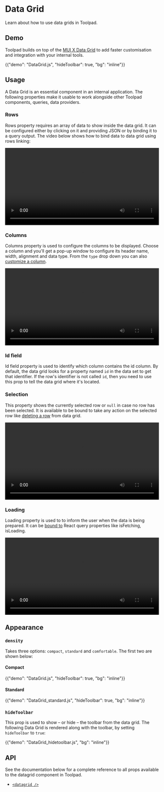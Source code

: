 # Data Grid

<p class="description">Learn about how to use data grids in Toolpad.</p>

## Demo

Toolpad builds on top of the [MUI X Data Grid](https://mui.com/x/react-data-grid/) to add faster customisation and integration with your internal tools.

{{"demo": "DataGrid.js", "hideToolbar": true, "bg": "inline"}}

## Usage

A Data Grid is an essential component in an internal application. The following properties make it usable to work alongside other Toolpad components, queries, data providers.

### Rows

Rows property requires an array of data to show inside the data grid. It can be configured either by clicking on it and providing JSON or by binding it to a query output. The video below shows how to bind data to data grid using rows linking:

<video controls width="100%" height="auto" style="contain" alt="datagrid-rows">
  <source src="/static/toolpad/docs/components/datagrid/datagrid_rows.mp4" type="video/mp4">
  Your browser does not support the video tag.
</video>

### Columns

Columns property is used to configure the columns to be displayed. Choose a column and you'll get a pop-up window to configure its header name, width, alignment and data type.
From the `type` drop down you can also [customize a column](/toolpad/how-to-guides/customize-datagrid/).

<video controls width="100%" height="auto" style="contain" alt="datagrid-columns">
  <source src="/static/toolpad/docs/components/datagrid/datagrid_column.mp4" type="video/mp4">
  Your browser does not support the video tag.
</video>

### Id field

Id field property is used to identify which column contains the id column. By default, the data grid looks for a property named `id` in the data set to get that identifier. If the row's identifier is not called `id`, then you need to use this prop to tell the data grid where it's located.

### Selection

This property shows the currently selected row or `null` in case no row has been selected. It is available to be bound to take any action on the selected row like [deleting a row](/toolpad/how-to-guides/delete-datagrid-row/) from data grid.

<video controls width="100%" height="auto" style="contain" alt="datagrid-selection">
  <source src="/static/toolpad/docs/components/datagrid/datagrid_selection.mp4" type="video/mp4">
  Your browser does not support the video tag.
</video>

### Loading

Loading property is used to to inform the user when the data is being prepared. It can be [bound to](/toolpad/how-to-guides/delete-datagrid-row/#configure-loading-states-optional) React query properties like isFetching, isLoading.

<video controls width="100%" height="auto" style="contain" alt="datagrid-loading">
  <source src="/static/toolpad/docs/components/datagrid/datagrid_loading.mp4" type="video/mp4">
  Your browser does not support the video tag.
</video>

## Appearance

### `density`

Takes three options: `compact`, `standard` and `comfortable`. The first two are shown below:

#### Compact

{{"demo": "DataGrid.js", "hideToolbar": true, "bg": "inline"}}

#### Standard

{{"demo": "DataGrid_standard.js", "hideToolbar": true, "bg": "inline"}}

### `hideToolbar`

This prop is used to show – or hide – the toolbar from the data grid. The following Data Grid is rendered along with the toolbar, by setting `hideToolbar` to `true`:

{{"demo": "DataGrid_hidetoolbar.js", "bg": "inline"}}

## API

See the documentation below for a complete reference to all props available to the datagrid component in Toolpad.

- [`<datagrid />`](/toolpad/reference/components/datagrid/#properties)
